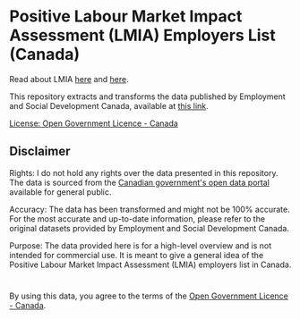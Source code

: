 # Positive Labour Market Impact Assessment (LMIA) Employers List (Canada)

Read about LMIA [here](https://ircc.canada.ca/english/helpcentre/answer.asp?qnum=163) and [here](https://ircc.canada.ca/english/helpcentre/answer.asp?qnum=163).

This repository extracts and transforms the data published by Employment and Social Development Canada, available at [this link](https://open.canada.ca/data/en/dataset/90fed587-1364-4f33-a9ee-208181dc0b97).

[License: Open Government Licence - Canada](https://open.canada.ca/en/open-government-licence-canada)

## Disclaimer

Rights: I do not hold any rights over the data presented in this repository. The data is sourced from the [Canadian government's open data portal](https://open.canada.ca/data/en/dataset/90fed587-1364-4f33-a9ee-208181dc0b97) available for general public.

Accuracy: The data has been transformed and might not be 100% accurate. For the most accurate and up-to-date information, please refer to the original datasets provided by Employment and Social Development Canada.

Purpose: The data provided here is for a high-level overview and is not intended for commercial use. It is meant to give a general idea of the Positive Labour Market Impact Assessment (LMIA) employers list in Canada.

#

By using this data, you agree to the terms of the [Open Government Licence - Canada](https://open.canada.ca/en/open-government-licence-canada).

